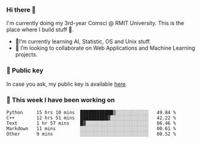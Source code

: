 ### Hi there 👋

I'm currently doing my 3rd-year Comsci @ RMIT University. This is the place where I build stuff 👀. 

- 🌱I’m currently learning AI, Statistic, OS and Unix stuff.
- 👯 I’m looking to collaborate on Web Applications and Machine Learning projects.

### 🔑 Public key

In case you ask, my public key is available [here](https://public.auspham.dev/).

### 📅 This week I have been working on
<!--START_SECTION:waka-->
```text
Python     15 hrs 10 mins  ████████████▒░░░░░░░░░░░░   49.84 % 
C++        12 hrs 51 mins  ██████████▓░░░░░░░░░░░░░░   42.22 % 
Text       1 hr 57 mins    █▓░░░░░░░░░░░░░░░░░░░░░░░   06.46 % 
Markdown   11 mins         ░░░░░░░░░░░░░░░░░░░░░░░░░   00.61 % 
Other      9 mins          ░░░░░░░░░░░░░░░░░░░░░░░░░   00.52 % 
```
<!--END_SECTION:waka-->

<!--
**rockmanvnx6/rockmanvnx6** is a ✨ _special_ ✨ repository because its `README.md` (this file) appears on your GitHub profile.

Here are some ideas to get you started:

- 🔭 I’m currently working on ...
- 🌱 I’m currently learning ...
- 👯 I’m looking to collaborate on ...
- 🤔 I’m looking for help with ...
- 💬 Ask me about ...
- 📫 How to reach me: ...
- 😄 Pronouns: ...
- ⚡ Fun fact: ...
-->
